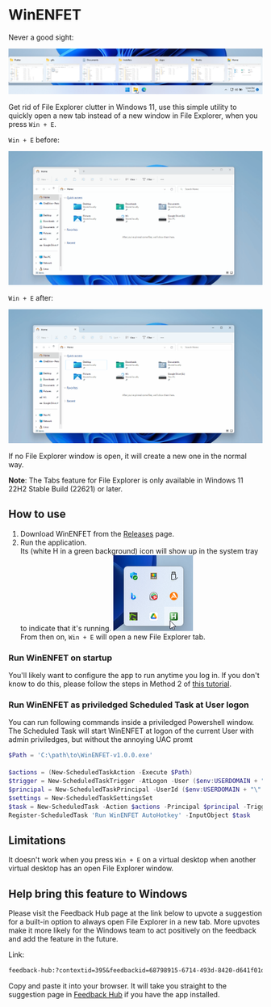 # WinENFET

Never a good sight:

![File Explorer window clutter](media/file-explorer-clutter.png)

Get rid of File Explorer clutter in Windows 11, use this simple utility to quickly open a new tab instead of a new window in File Explorer, when you press `Win + E`.

`Win + E` before:

![Before WinENFET](media/before.gif)

`Win + E` after:

![After WinENFET](media/after.gif)

If no File Explorer window is open, it will create a new one in the normal way.

**Note**: The Tabs feature for File Explorer is only available in Windows 11 22H2 Stable Build (22621) or later.

## How to use

1. Download WinENFET from the [Releases](../../releases) page.
2. Run the application. \
   Its (white H in a green background) icon will show up in the system tray to indicate that it's running.
   ![Win E New Explorer Tab in the System Tray](media/system-tray.png) \
   From then on, `Win + E` will open a new File Explorer tab.

### Run WinENFET on startup

You'll likely want to configure the app to run anytime you log in. If you don't know to do this, please follow the steps in Method 2 of [this tutorial](https://allthings.how/how-to-run-an-app-automatically-at-startup-in-windows-11/).

### Run WinENFET as priviledged Scheduled Task at User logon

You can run following commands inside a priviledged Powershell window. The Scheduled Task will start WinENFET at logon of the current User with admin priviledges, but without the annoying UAC promt

```powershell
$Path = 'C:\path\to\WinENFET-v1.0.0.exe'

$actions = (New-ScheduledTaskAction -Execute $Path)
$trigger = New-ScheduledTaskTrigger -AtLogon -User ($env:USERDOMAIN + "\" + $env:USERNAME)
$principal = New-ScheduledTaskPrincipal -UserId ($env:USERDOMAIN + "\" + $env:USERNAME) -RunLevel Highest
$settings = New-ScheduledTaskSettingsSet
$task = New-ScheduledTask -Action $actions -Principal $principal -Trigger $trigger -Settings $settings
Register-ScheduledTask 'Run WinENFET AutoHotkey' -InputObject $task
```


## Limitations

It doesn't work when you press `Win + E` on a virtual desktop when another virtual desktop has an open File Explorer window.

## Help bring this feature to Windows

Please visit the Feedback Hub page at the link below to upvote a suggestion for a built-in option to always open File Explorer in a new tab. More upvotes make it more likely for the Windows team to act positively on the feedback and add the feature in the future.

Link:

```txt
feedback-hub:?contextid=395&feedbackid=68798915-6714-493d-8420-d641f01df988&form=1&src=1
```

Copy and paste it into your browser. It will take you straight to the suggestion page in [Feedback Hub](https://apps.microsoft.com/store/detail/feedback-hub/9NBLGGH4R32N) if you have the app installed.
